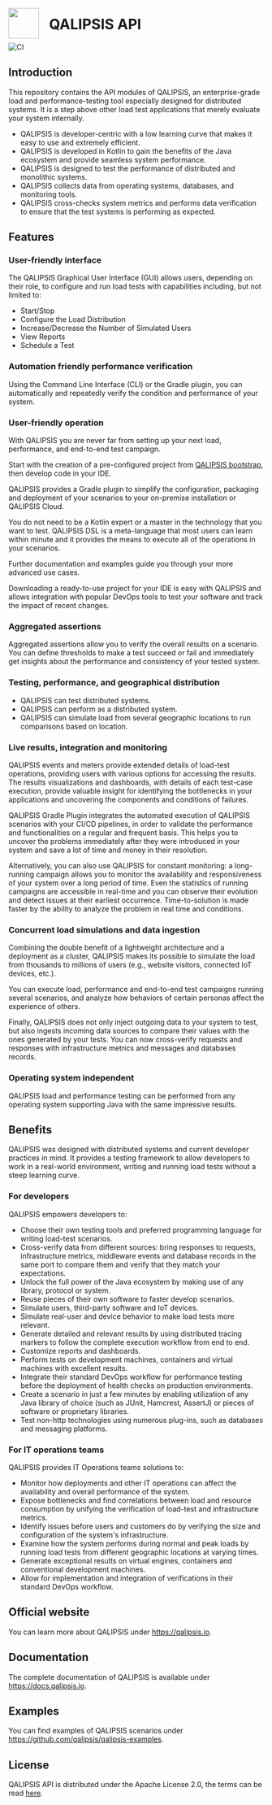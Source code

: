 # <a src="https://qalipsis.io"><img src="http://assets.qalipsis.io/qalipsis-logo.png" style="height:60px;width:60px;position:relative;top:18px;margin-right:20px;"/>QALIPSIS API</a>

![CI](https://github.com/qalipsis/qalipsis-api/actions/workflows/gradle-master.yml/badge.svg)

## Introduction

This repository contains the API modules of QALIPSIS, an enterprise-grade load and performance-testing tool especially
designed for distributed systems. It is a step above other load test applications that merely evaluate your system
internally.

* QALIPSIS is developer-centric with a low learning curve that makes it easy to use and extremely efficient.
* QALIPSIS is developed in Kotlin to gain the benefits of the Java ecosystem and provide seamless system performance.
* QALIPSIS is designed to test the performance of distributed and monolithic systems.
* QALIPSIS collects data from operating systems, databases, and monitoring tools.
* QALIPSIS cross-checks system metrics and performs data verification to ensure that the test systems is performing as
  expected.

## Features

### User-friendly interface

The QALIPSIS Graphical User Interface (GUI) allows users, depending on their role, to configure and run load tests with
capabilities including, but not limited to:

* Start/Stop
* Configure the Load Distribution
* Increase/Decrease the Number of Simulated Users
* View Reports
* Schedule a Test

### Automation friendly performance verification

Using the Command Line Interface (CLI) or the Gradle plugin, you can automatically and repeatedly verify the condition
and performance of your system.

### User-friendly operation

With QALIPSIS you are never far from setting up your next load, performance, and end-to-end test campaign.

Start with the creation of a pre-configured project from [QALIPSIS bootstrap](https://bootstrap.qalipsis.io), then
develop code in your IDE.

QALIPSIS provides a Gradle plugin to simplify the configuration, packaging and deployment of your scenarios to your
on-premise installation or QALIPSIS Cloud.

You do not need to be a Kotlin expert or a master in the technology that you want to test. QALIPSIS DSL is a
meta-language that most users can learn within minute and it provides the means to execute all of the operations in your
scenarios.

Further documentation and examples guide you through your more advanced use cases.

Downloading a ready-to-use project for your IDE is easy with QALIPSIS and allows integration with popular DevOps tools
to test your software and track the impact of recent changes.

### Aggregated assertions

Aggregated assertions allow you to verify the overall results on a scenario. You can define thresholds to make a test
succeed or fail and immediately get insights about the performance and consistency of your tested system.

### Testing, performance, and geographical distribution

* QALIPSIS can test distributed systems.
* QALIPSIS can perform as a distributed system.
* QALIPSIS can simulate load from several geographic locations to run comparisons based on location.

### Live results, integration and monitoring

QALIPSIS events and meters provide extended details of load-test operations, providing users with various options for
accessing the results. The results visualizations and dashboards, with details of each test-case execution, provide
valuable insight for identifying the bottlenecks in your applications and uncovering the components and conditions of
failures.

QALIPSIS Gradle Plugin integrates the automated execution of QALIPSIS scenarios with your CI/CD pipelines, in order to
validate the performance and functionalities on a regular and frequent basis. This helps you to uncover the problems
immediately after they were introduced in your system and save a lot of time and money in their resolution.

Alternatively, you can also use QALIPSIS for constant monitoring: a long-running campaign allows you to monitor the
availability and responsiveness of your system over a long period of time. Even the statistics of running campaigns are
accessible in real-time and you can observe their evolution and detect issues at their earliest occurrence.
Time-to-solution is made faster by the ability to analyze the problem in real time and conditions.

### Concurrent load simulations and data ingestion

Combining the double benefit of a lightweight architecture and a deployment as a cluster, QALIPSIS makes its possible to
simulate the load from thousands to millions of users (e.g., website visitors, connected IoT devices, etc.).

You can execute load, performance and end-to-end test campaigns running several scenarios, and analyze how behaviors of
certain personas affect the experience of others.

Finally, QALIPSIS does not only inject outgoing data to your system to test, but also ingests incoming data sources to
compare their values with the ones generated by your tests. You can now cross-verify requests and responses with
infrastructure metrics and messages and databases records.

### Operating system independent

QALIPSIS load and performance testing can be performed from any operating system supporting Java with the same
impressive results.

## Benefits

QALIPSIS was designed with distributed systems and current developer practices in mind. It provides a testing framework
to allow developers to work in a real-world environment, writing and running load tests without a steep learning curve.

### For developers

QALIPSIS empowers developers to:

* Choose their own testing tools and preferred programming language for writing load-test scenarios.
* Cross-verify data from different sources: bring responses to requests, infrastructure metrics, middleware events and
  database records in the same port to compare them and verify that they match your expectations.
* Unlock the full power of the Java ecosystem by making use of any library, protocol or system.
* Reuse pieces of their own software to faster develop scenarios.
* Simulate users, third-party software and IoT devices.
* Simulate real-user and device behavior to make load tests more relevant.
* Generate detailed and relevant results by using distributed tracing markers to follow the complete execution workflow
  from end to end.
* Customize reports and dashboards.
* Perform tests on development machines, containers and virtual machines with excellent results.
* Integrate their standard DevOps workflow for performance testing before the deployment of health checks on production
  environments.
* Create a scenario in just a few minutes by enabling utilization of any Java library of choice (such as JUnit,
  Hamcrest, AssertJ) or pieces of software or proprietary libraries.
* Test non-http technologies using numerous plug-ins, such as databases and messaging platforms.

### For IT operations teams

QALIPSIS provides IT Operations teams solutions to:

* Monitor how deployments and other IT operations can affect the availability and overall performance of the system.
* Expose bottlenecks and find correlations between load and resource consumption by unifying the verification of
  load-test and infrastructure metrics.
* Identify issues before users and customers do by verifying the size and configuration of the system's infrastructure.
* Examine how the system performs during normal and peak loads by running load tests from different geographic locations
  at varying times.
* Generate exceptional results on virtual engines, containers and conventional development machines.
* Allow for implementation and integration of verifications in their standard DevOps workflow.

## Official website

You can learn more about QALIPSIS under https://qalipsis.io.

## Documentation

The complete documentation of QALIPSIS is available under https://docs.qalipsis.io.

## Examples

You can find examples of QALIPSIS scenarios under https://github.com/qalipsis/qalipsis-examples.

## License

QALIPSIS API is distributed under the Apache License 2.0, the terms can be read [here](./LICENSE).
